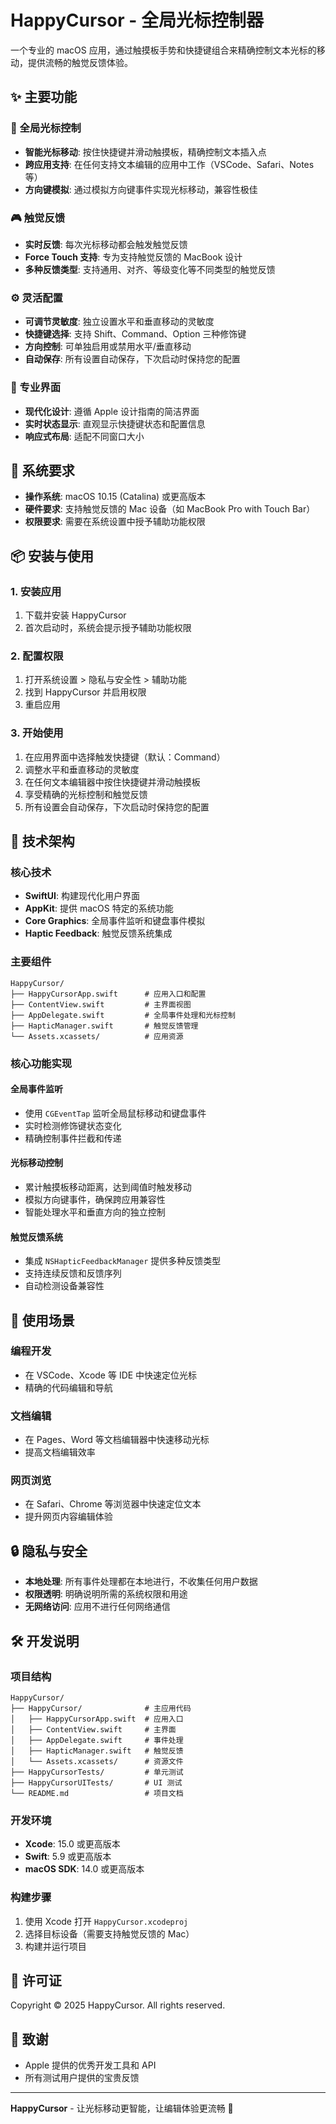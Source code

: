 # HappyCursor - 全局光标控制器

一个专业的 macOS 应用，通过触摸板手势和快捷键组合来精确控制文本光标的移动，提供流畅的触觉反馈体验。

## ✨ 主要功能

### 🎯 全局光标控制
- **智能光标移动**: 按住快捷键并滑动触摸板，精确控制文本插入点
- **跨应用支持**: 在任何支持文本编辑的应用中工作（VSCode、Safari、Notes 等）
- **方向键模拟**: 通过模拟方向键事件实现光标移动，兼容性极佳

### 🎮 触觉反馈
- **实时反馈**: 每次光标移动都会触发触觉反馈
- **Force Touch 支持**: 专为支持触觉反馈的 MacBook 设计
- **多种反馈类型**: 支持通用、对齐、等级变化等不同类型的触觉反馈

### ⚙️ 灵活配置
- **可调节灵敏度**: 独立设置水平和垂直移动的灵敏度
- **快捷键选择**: 支持 Shift、Command、Option 三种修饰键
- **方向控制**: 可单独启用或禁用水平/垂直移动
- **自动保存**: 所有设置自动保存，下次启动时保持您的配置

### 🎨 专业界面
- **现代化设计**: 遵循 Apple 设计指南的简洁界面
- **实时状态显示**: 直观显示快捷键状态和配置信息
- **响应式布局**: 适配不同窗口大小

## 🚀 系统要求

- **操作系统**: macOS 10.15 (Catalina) 或更高版本
- **硬件要求**: 支持触觉反馈的 Mac 设备（如 MacBook Pro with Touch Bar）
- **权限要求**: 需要在系统设置中授予辅助功能权限

## 📦 安装与使用

### 1. 安装应用
1. 下载并安装 HappyCursor
2. 首次启动时，系统会提示授予辅助功能权限

### 2. 配置权限
1. 打开系统设置 > 隐私与安全性 > 辅助功能
2. 找到 HappyCursor 并启用权限
3. 重启应用

### 3. 开始使用
1. 在应用界面中选择触发快捷键（默认：Command）
2. 调整水平和垂直移动的灵敏度
3. 在任何文本编辑器中按住快捷键并滑动触摸板
4. 享受精确的光标控制和触觉反馈
5. 所有设置会自动保存，下次启动时保持您的配置

## 🔧 技术架构

### 核心技术
- **SwiftUI**: 构建现代化用户界面
- **AppKit**: 提供 macOS 特定的系统功能
- **Core Graphics**: 全局事件监听和键盘事件模拟
- **Haptic Feedback**: 触觉反馈系统集成

### 主要组件
```
HappyCursor/
├── HappyCursorApp.swift      # 应用入口和配置
├── ContentView.swift         # 主界面视图
├── AppDelegate.swift         # 全局事件处理和光标控制
├── HapticManager.swift       # 触觉反馈管理
└── Assets.xcassets/          # 应用资源
```

### 核心功能实现

#### 全局事件监听
- 使用 `CGEventTap` 监听全局鼠标移动和键盘事件
- 实时检测修饰键状态变化
- 精确控制事件拦截和传递

#### 光标移动控制
- 累计触摸板移动距离，达到阈值时触发移动
- 模拟方向键事件，确保跨应用兼容性
- 智能处理水平和垂直方向的独立控制

#### 触觉反馈系统
- 集成 `NSHapticFeedbackManager` 提供多种反馈类型
- 支持连续反馈和反馈序列
- 自动检测设备兼容性

## 🎯 使用场景

### 编程开发
- 在 VSCode、Xcode 等 IDE 中快速定位光标
- 精确的代码编辑和导航

### 文档编辑
- 在 Pages、Word 等文档编辑器中快速移动光标
- 提高文档编辑效率

### 网页浏览
- 在 Safari、Chrome 等浏览器中快速定位文本
- 提升网页内容编辑体验

## 🔒 隐私与安全

- **本地处理**: 所有事件处理都在本地进行，不收集任何用户数据
- **权限透明**: 明确说明所需的系统权限和用途
- **无网络访问**: 应用不进行任何网络通信

## 🛠️ 开发说明

### 项目结构
```
HappyCursor/
├── HappyCursor/              # 主应用代码
│   ├── HappyCursorApp.swift  # 应用入口
│   ├── ContentView.swift     # 主界面
│   ├── AppDelegate.swift     # 事件处理
│   ├── HapticManager.swift   # 触觉反馈
│   └── Assets.xcassets/      # 资源文件
├── HappyCursorTests/         # 单元测试
├── HappyCursorUITests/       # UI 测试
└── README.md                 # 项目文档
```

### 开发环境
- **Xcode**: 15.0 或更高版本
- **Swift**: 5.9 或更高版本
- **macOS SDK**: 14.0 或更高版本

### 构建步骤
1. 使用 Xcode 打开 `HappyCursor.xcodeproj`
2. 选择目标设备（需要支持触觉反馈的 Mac）
3. 构建并运行项目

## 📄 许可证

Copyright © 2025 HappyCursor. All rights reserved.

## 🙏 致谢

- Apple 提供的优秀开发工具和 API
- 所有测试用户提供的宝贵反馈

---

**HappyCursor** - 让光标移动更智能，让编辑体验更流畅 🎯 


